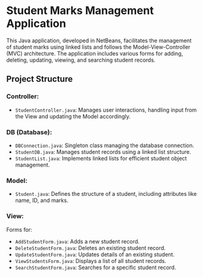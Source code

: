 <!DOCTYPE html>
<html>

<head>
  <title>Student Marks Management Application</title>
</head>

<body>

  <h1>Student Marks Management Application</h1>

  <p>This Java application, developed in NetBeans, facilitates the management of student marks using linked lists and follows the Model-View-Controller (MVC) architecture. The application includes various forms for adding, deleting, updating, viewing, and searching student records.</p>

  <h2>Project Structure</h2>

  <h3>Controller:</h3>
  <ul>
    <li><code>StudentController.java</code>: Manages user interactions, handling input from the View and updating the Model accordingly.</li>
  </ul>

  <h3>DB (Database):</h3>
  <ul>
    <li><code>DBConnection.java</code>: Singleton class managing the database connection.</li>
    <li><code>StudentDB.java</code>: Manages student records using a linked list structure.</li>
    <li><code>StudentList.java</code>: Implements linked lists for efficient student object management.</li>
  </ul>

  <h3>Model:</h3>
  <ul>
    <li><code>Student.java</code>: Defines the structure of a student, including attributes like name, ID, and marks.</li>
  </ul>

  <h3>View:</h3>
  <p>Forms for:</p>
  <ul>
    <li><code>AddStudentForm.java</code>: Adds a new student record.</li>
    <li><code>DeleteStudentForm.java</code>: Deletes an existing student record.</li>
    <li><code>UpdateStudentForm.java</code>: Updates details of an existing student.</li>
    <li><code>ViewStudentsForm.java</code>: Displays a list of all student records.</li>
    <li><code>SearchStudentForm.java</code>: Searches for a specific student record.</li>
  </ul>

</body>

</html>
